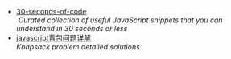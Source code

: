 * [30-seconds-of-code](https://github.com/Chalarangelo/30-seconds-of-code/blob/master/README.md)<br/>
  _Curated collection of useful JavaScript snippets that you can understand in 30 seconds or less_
* [javascript背包问题详解](https://segmentfault.com/a/1190000012829866)<br/>
  _Knapsack problem detailed solutions_
